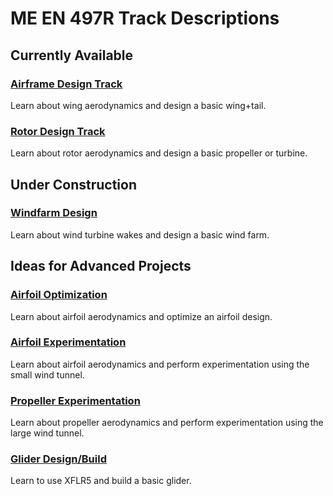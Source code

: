 # ME EN 497R Track Descriptions


## Currently Available

### [Airframe Design Track](airframe_design.md)
Learn about wing aerodynamics and design a basic wing+tail.

### [Rotor Design Track](rotor_design.md)
Learn about rotor aerodynamics and design a basic propeller or turbine.


## Under Construction

### [Windfarm Design](windfarm_design.md)
Learn about wind turbine wakes and design a basic wind farm.


## Ideas for Advanced Projects

### [Airfoil Optimization](airfoil_optimization.md)
Learn about airfoil aerodynamics and optimize an airfoil design.

### [Airfoil Experimentation](airfoil_experimentation.md)
Learn about airfoil aerodynamics and perform experimentation using the small wind tunnel.
### [Propeller Experimentation](propeller_experimentation.md)
Learn about propeller aerodynamics and perform experimentation using the large wind tunnel.

### [Glider Design/Build](glider_db.md)
Learn to use XFLR5 and build a basic glider.

